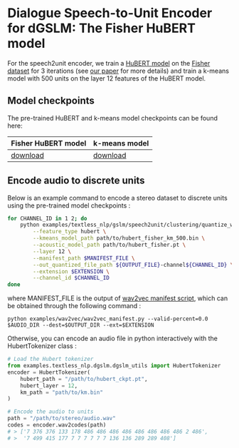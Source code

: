 # Dialogue Speech-to-Unit Encoder for dGSLM: The Fisher HuBERT model
For the speech2unit encoder, we train a [HuBERT model](https://arxiv.org/pdf/2106.07447.pdf) on the [Fisher dataset](http://www.lrec-conf.org/proceedings/lrec2004/pdf/767.pdf) for 3 iterations (see [our paper](https://arxiv.org/pdf/2203.16502.pdf) for more details) and train a k-means model with 500 units on the layer 12 features of the HuBERT model.

## Model checkpoints
The pre-trained HuBERT and k-means model checkpoints can be found here:

| Fisher HuBERT model | k-means model |
|---------------------|---------------|
|[download](https://dl.fbaipublicfiles.com/textless_nlp/dgslm/checkpoints/hubert/hubert_fisher.pt)|[download](https://dl.fbaipublicfiles.com/textless_nlp/dgslm/checkpoints/hubert/hubert_fisher_km_500.bin)|


## Encode audio to discrete units
Below is an example command to encode a stereo dataset to discrete units using the pre-trained model checkpoints :
```bash
for CHANNEL_ID in 1 2; do
    python examples/textless_nlp/gslm/speech2unit/clustering/quantize_with_kmeans.py \
        --feature_type hubert \
        --kmeans_model_path path/to/hubert_fisher_km_500.bin \
        --acoustic_model_path path/to/hubert_fisher.pt \
        --layer 12 \
        --manifest_path $MANIFEST_FILE \
        --out_quantized_file_path ${OUTPUT_FILE}-channel${CHANNEL_ID} \
        --extension $EXTENSION \
        --channel_id $CHANNEL_ID
done
```
where MANIFEST_FILE is the output of [wav2vec manifest script](https://github.com/facebookresearch/fairseq/blob/main/examples/wav2vec/wav2vec_manifest.py), which can be obtained through the following command :
```
python examples/wav2vec/wav2vec_manifest.py --valid-percent=0.0 $AUDIO_DIR --dest=$OUTPUT_DIR --ext=$EXTENSION
```

Otherwise, you can encode an audio file in python interactively with the HubertTokenizer class :
```python
# Load the Hubert tokenizer
from examples.textless_nlp.dgslm.dgslm_utils import HubertTokenizer
encoder = HubertTokenizer(
    hubert_path = "/path/to/hubert_ckpt.pt",
    hubert_layer = 12,
    km_path = "path/to/km.bin"
)

# Encode the audio to units
path = "/path/to/stereo/audio.wav"
codes = encoder.wav2codes(path)
# > ['7 376 376 133 178 486 486 486 486 486 486 486 486 2 486',
# >  '7 499 415 177 7 7 7 7 7 7 136 136 289 289 408']
```